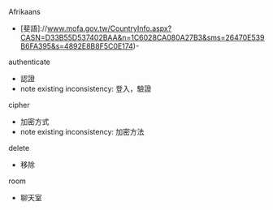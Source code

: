 Afrikaans
- [斐語]://www.mofa.gov.tw/CountryInfo.aspx?CASN=D33B55D537402BAA&n=1C6028CA080A27B3&sms=26470E539B6FA395&s=4892E8B8F5C0E174)- 

authenticate
- 認證
- note existing inconsistency: 登入，驗證

cipher
- 加密方式
- note existing inconsistency: 加密方法

delete
- 移除

room
- 聊天室

